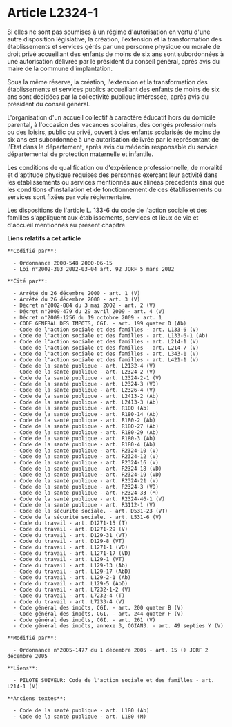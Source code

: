 # Article L2324-1

Si elles ne sont pas soumises à un régime d'autorisation en vertu d'une autre disposition législative, la création,
l'extension et la transformation des établissements et services gérés par une personne physique ou morale de droit privé
accueillant des enfants de moins de six ans sont subordonnées à une autorisation délivrée par le président du conseil
général, après avis du maire de la commune d'implantation.

Sous la même réserve, la création, l'extension et la transformation des établissements et services publics accueillant des
enfants de moins de six ans sont décidées par la collectivité publique intéressée, après avis du président du conseil
général.

L'organisation d'un accueil collectif à caractère éducatif hors du domicile parental, à l'occasion des vacances scolaires,
des congés professionnels ou des loisirs, public ou privé, ouvert à des enfants scolarisés de moins de six ans est
subordonnée à une autorisation délivrée par le représentant de l'Etat dans le département, après avis du médecin responsable
du service départemental de protection maternelle et infantile.

Les conditions de qualification ou d'expérience professionnelle, de moralité et d'aptitude physique requises des personnes
exerçant leur activité dans les établissements ou services mentionnés aux alinéas précédents ainsi que les conditions
d'installation et de fonctionnement de ces établissements ou services sont fixées par voie réglementaire.

Les dispositions de l'article L. 133-6 du code de l'action sociale et des familles s'appliquent aux établissements, services
et lieux de vie et d'accueil mentionnés au présent chapitre.

**Liens relatifs à cet article**

	**Codifié par**:

	  - Ordonnance 2000-548 2000-06-15
	  - Loi n°2002-303 2002-03-04 art. 92 JORF 5 mars 2002

	**Cité par**:

	  - Arrêté du 26 décembre 2000 - art. 1 (V)
	  - Arrêté du 26 décembre 2000 - art. 3 (V)
	  - Décret n°2002-884 du 3 mai 2002 - art. 2 (V)
	  - Décret n°2009-479 du 29 avril 2009 - art. 4 (V)
	  - Décret n°2009-1256 du 19 octobre 2009 - art. 1
	  - CODE GENERAL DES IMPOTS, CGI. - art. 199 quater D (Ab)
	  - Code de l'action sociale et des familles - art. L133-6 (V)
	  - Code de l'action sociale et des familles - art. L133-6-1 (Ab)
	  - Code de l'action sociale et des familles - art. L214-1 (V)
	  - Code de l'action sociale et des familles - art. L214-7 (V)
	  - Code de l'action sociale et des familles - art. L343-1 (V)
	  - Code de l'action sociale et des familles - art. L421-1 (V)
	  - Code de la santé publique - art. L2132-4 (V)
	  - Code de la santé publique - art. L2324-2 (V)
	  - Code de la santé publique - art. L2324-2-1 (V)
	  - Code de la santé publique - art. L2324-3 (VD)
	  - Code de la santé publique - art. L2326-4 (V)
	  - Code de la santé publique - art. L2413-2 (Ab)
	  - Code de la santé publique - art. L2413-3 (Ab)
	  - Code de la santé publique - art. R180 (Ab)
	  - Code de la santé publique - art. R180-14 (Ab)
	  - Code de la santé publique - art. R180-2 (Ab)
	  - Code de la santé publique - art. R180-27 (Ab)
	  - Code de la santé publique - art. R180-29 (Ab)
	  - Code de la santé publique - art. R180-3 (Ab)
	  - Code de la santé publique - art. R180-4 (Ab)
	  - Code de la santé publique - art. R2324-10 (V)
	  - Code de la santé publique - art. R2324-12 (V)
	  - Code de la santé publique - art. R2324-16 (V)
	  - Code de la santé publique - art. R2324-18 (VD)
	  - Code de la santé publique - art. R2324-19 (VD)
	  - Code de la santé publique - art. R2324-21 (V)
	  - Code de la santé publique - art. R2324-3 (VD)
	  - Code de la santé publique - art. R2324-33 (M)
	  - Code de la santé publique - art. R2324-46-1 (V)
	  - Code de la santé publique - art. R3112-1 (V)
	  - Code de la sécurité sociale. - art. D531-23 (VT)
	  - Code de la sécurité sociale. - art. L531-6 (V)
	  - Code du travail - art. D1271-15 (T)
	  - Code du travail - art. D1271-29 (V)
	  - Code du travail - art. D129-31 (VT)
	  - Code du travail - art. D129-8 (VT)
	  - Code du travail - art. L1271-1 (VD)
	  - Code du travail - art. L1271-17 (VD)
	  - Code du travail - art. L129-1 (VT)
	  - Code du travail - art. L129-13 (Ab)
	  - Code du travail - art. L129-17 (AbD)
	  - Code du travail - art. L129-2-1 (Ab)
	  - Code du travail - art. L129-5 (AbD)
	  - Code du travail - art. L7232-1-2 (V)
	  - Code du travail - art. L7232-4 (T)
	  - Code du travail - art. L7233-4 (V)
	  - Code général des impôts, CGI. - art. 200 quater B (V)
	  - Code général des impôts, CGI. - art. 244 quater F (V)
	  - Code général des impôts, CGI. - art. 261 (V)
	  - Code général des impôts, annexe 3, CGIAN3. - art. 49 septies Y (V)

	**Modifié par**:

	  - Ordonnance n°2005-1477 du 1 décembre 2005 - art. 15 () JORF 2 décembre 2005

	**Liens**:

	  - PILOTE_SUIVEUR: Code de l'action sociale et des familles - art. L214-1 (V)

	**Anciens textes**:

	  - Code de la santé publique - art. L180 (Ab)
	  - Code de la santé publique - art. L180 (M)
